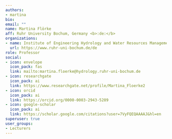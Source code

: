 ```yaml
---
authors:
- martina
bio:
email: ""
name: Martina Flörke
aff: Ruhr University Bochum, Germany <b>:de:</b>
organizations:
- name: Institute of Engineering Hydrology and Water Resources Management, Ruhr University Bochum
  url: https://www.ruhr-uni-bochum.de/de
role: Professor 
social:
- icon: envelope
  icon_pack: fas
  link: mailto:martina.floerke@hydrology.ruhr-uni-bochum.de
- icon: researchgate
  icon_pack: ai
  link: https://www.researchgate.net/profile/Martina_Floerke2
- icon: orcid
  icon_pack: ai
  link: https://orcid.org/0000-0003-2943-5289
- icon: google-scholar
  icon_pack: ai
  link: https://scholar.google.com/citations?user=7VyFQEQAAAAJ&hl=en
superuser: true
user_groups:
- Lecturers
---
```


